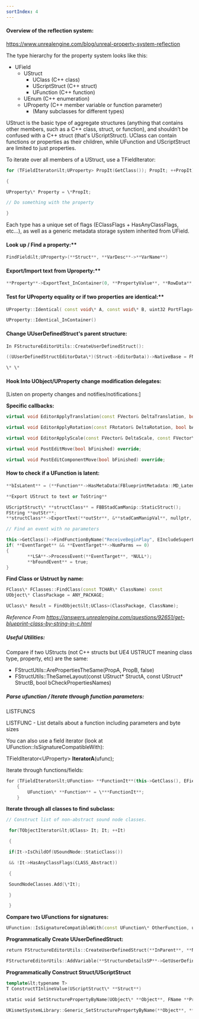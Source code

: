 ```yaml
---
sortIndex: 4
---
```


#### Overview of the reflection system:

<https://www.unrealengine.com/blog/unreal-property-system-reflection>

The type hierarchy for the property system looks like this:

- UField
  - UStruct
    - UClass (C++ class)
    - UScriptStruct (C++ struct)
    - UFunction (C++ function)
  - UEnum (C++ enumeration)
  - UProperty (C++ member variable or function parameter)
    - (Many subclasses for different types)

UStruct is the basic type of aggregate structures (anything that contains other members, such as a C++ class, struct, or function), and shouldn’t be confused with a C++ struct (that's UScriptStruct). UClass can contain functions or properties as their children, while UFunction and UScriptStruct are limited to just properties.

To iterate over all members of a UStruct, use a TFieldIterator:
```cpp
for (TFieldIterator&lt;UProperty> PropIt(GetClass()); PropIt; ++PropIt)

{

UProperty\* Property = \*PropIt;

// Do something with the property

}
```
Each type has a unique set of flags (EClassFlags + HasAnyClassFlags, etc…), as well as a generic metadata storage system inherited from UField.

#### Look up / Find a property:\*\*
```cpp
FindField&lt;UProperty>(**Struct**, **VarDesc**->**VarName**)
```
#### Export/Import text from Uproperty:\*\*
```cpp
**Property**->ExportText_InContainer(0, **PropertyValue**, **RowData**, **RowData**, nullptr, PPF_None);
```
#### Test for UProperty equality or if two properties are identical:\*\*
```cpp
UProperty::Identical( const void\* A, const void\* B, uint32 PortFlags=0 )

UProperty::Identical_InContainer()
```
#### **Change UUserDefinedStruct's parent structure:**
```cpp
In FStructureEditorUtils::CreateUserDefinedStruct():

((UUserDefinedStructEditorData\*)(Struct->EditorData))->NativeBase = FNativeBaseS::StaticStruct();

\* \*
```
#### Hook Into UObject/UProperty change modification delegates:

[Listen on property changes and notifies/notifications:]

**Specific callbacks:**
```cpp
virtual void EditorApplyTranslation(const FVector& DeltaTranslation, bool bAltDown, bool bShiftDown, bool bCtrlDown) override;

virtual void EditorApplyRotation(const FRotator& DeltaRotation, bool bAltDown, bool bShiftDown, bool bCtrlDown) override;

virtual void EditorApplyScale(const FVector& DeltaScale, const FVector\* PivotLocation, bool bAltDown, bool bShiftDown, bool bCtrlDown) override;

virtual void PostEditMove(bool bFinished) override;

virtual void PostEditComponentMove(bool bFinished) override;
```
#### How to check if a UFunction is latent:
```cpp
**bIsLatent** = (**Function**->HasMetaData(FBlueprintMetadata::MD_Latent) != false);

**Export UStruct to text or ToString**

UScriptStruct\* **structClass** = FBBStadCamManip::StaticStruct();  
FString **outStr**;  
**structClass**->ExportText(**outStr**, &**stadCamManipVal**, nullptr, nullptr, PPF_None, nullptr);

// Find an event with no parameters

this->GetClass()->FindFunctionByName("ReceiveBeginPlay", EIncludeSuperFlag::ExcludeSuper)UFunction\* **EventTarget** = **this**->FindFunction(**EventName**);  
if( **EventTarget** && **EventTarget**->NumParms == 0)  
{  
        **LSA**->ProcessEvent(**EventTarget**, *NULL*);  
        **bFoundEvent** = true;  
}
```
**Find Class or Ustruct by name:**
```cpp
FClass\* FClasses::FindClass(const TCHAR\* ClassName) const  
UObject\* ClassPackage = ANY_PACKAGE;

UClass\* Result = FindObject&lt;UClass>(ClassPackage, ClassName);
```
*Reference From <https://answers.unrealengine.com/questions/92651/get-blueprint-class-by-string-in-c.html>*

##### Useful Utilities:

Compare if two UStructs (not C++ structs but UE4 USTRUCT meaning class type, property, etc) are the same:

- FStructUtils::ArePropertiesTheSame(PropA, PropB, false)
- FStructUtils::TheSameLayout(const UStruct\* StructA, const UStruct\* StructB, bool bCheckPropertiesNames)

##### Parse ufunction / Iterate through function parameters:

LISTFUNCS

LISTFUNC - List details about a function including parameters and byte sizes

You can also use a field iterator (look at UFunction::IsSignatureCompatibleWith):

TFieldIterator&lt;UProperty> **IteratorA**(ufunc);

Iterate through functions/fields:
```cpp
for (TFieldIterator&lt;UFunction> **FunctionIt**(this->GetClass(), EFieldIteratorFlags::ExcludeSuper); **FunctionIt**; ++**FunctionIt**)  
    {  
        UFunction\* **Function** = \***FunctionIt**;  
    }
```
**Iterate through all classes to find subclass:**
```cpp
// Construct list of non-abstract sound node classes.

 for(TObjectIterator&lt;UClass> It; It; ++It)

 {

 if(It->IsChildOf(USoundNode::StaticClass())

 && !It->HasAnyClassFlags(CLASS_Abstract))

 {

 SoundNodeClasses.Add(\*It);

 }

 }
```
**Compare two UFunctions for signatures:**
```cpp
UFunction::IsSignatureCompatibleWith(const UFunction\* OtherFunction, uint64 IgnoreFlags) const
```
**Programmatically Create UUserDefinedStruct:**
```cpp
return FStructureEditorUtils::CreateUserDefinedStruct(**InParent**, **Name**, **Flags**);

FStructureEditorUtils::AddVariable(**StructureDetailsSP**->GetUserDefinedStruct(), **InitialPinType**);
```
**Programmatically Construct Struct/UScriptStruct**
```cpp
template&lt;typename T>  
T ConstructTInlineValue(UScriptStruct\* **Struct**)

static void SetStructurePropertyByName(UObject\* **Object**, FName **PropertyName**, const T& **Value**)

UKismetSystemLibrary::Generic_SetStructurePropertyByName(**Object**, **PropertyName**, &**Value**);
```
